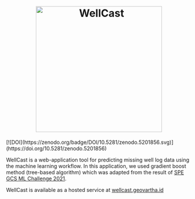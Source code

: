 <h1 align="center"><img width="343" src="https://wellcast.geovartha.id/static/img/by-geov.png" alt="WellCast"></h1>
[![DOI](https://zenodo.org/badge/DOI/10.5281/zenodo.5201856.svg)](https://doi.org/10.5281/zenodo.5201856)

WellCast is a web-application tool for predicting missing well log data using the machine learning workflow. In this application, we used gradient boost method (tree-based algorithm) which was adapted from the result of [SPE GCS ML Challenge 2021](https://github.com/Geovartha/spe-gcs-ml-challenge-2021-/blob/main/spe_gcs_ml_challenge_2021.ipynb).

WellCast is available as a hosted service at [wellcast.geovartha.id](https://wellcast.geovartha.id/)